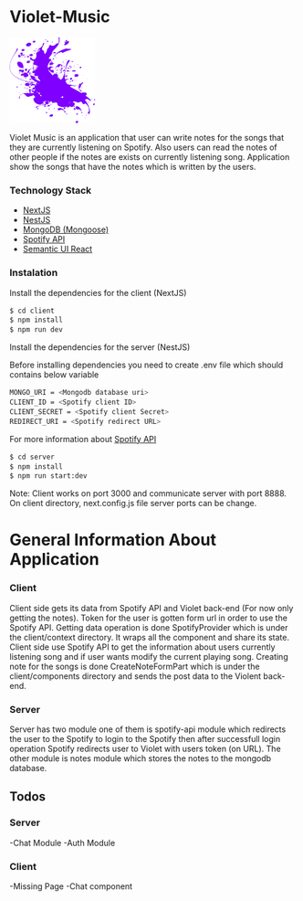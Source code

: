 # Violet-Music 
<img src="client/public/images/logo2.png" alt="violet-logo" title="Violet App Logo" width="150" height="150" />

Violet Music is an application that user can write notes for the songs that they are currently listening on Spotify. Also users can read the notes of other people if the notes are exists on currently listening song. Application show the songs that have the notes which is written by the users.

### Technology Stack
- [NextJS](https://nextjs.org/)  
- [NestJS](https://nestjs.com/) 
- [MongoDB (Mongoose)](https://mongoosejs.com/docs/guide.html)
- [Spotify API](https://developer.spotify.com/documentation/general/guides/)
- [Semantic UI React](https://react.semantic-ui.com/)

### Instalation

Install the dependencies for the client (NextJS)

```sh
$ cd client
$ npm install
$ npm run dev
```
Install the dependencies for the server (NestJS)

Before installing dependencies you need to create .env file which should contains below variable

```sh
MONGO_URI = <Mongodb database uri>
CLIENT_ID = <Spotify client ID>
CLIENT_SECRET = <Spotify client Secret>
REDIRECT_URI = <Spotify redirect URL>
```
For more information about [Spotify API](https://developer.spotify.com/documentation/general/guides/app-settings/) 

```sh
$ cd server
$ npm install
$ npm run start:dev
```

Note: Client works on port 3000 and communicate server with port 8888. On client directory, next.config.js file server ports can be change.

# General Information About Application

### Client

Client side gets its data from Spotify API and Violet back-end (For now only getting the notes). Token for the user is gotten form url in order to use the Spotify API. Getting data operation is done SpotifyProvider which is under the client/context directory. It wraps all the component and share its state. Client side use Spotify API to get the information about users currently listening song and if user wants modify the current playing song. Creating note for the songs is done CreateNoteFormPart which is under the client/components directory and sends the post data to the Violent back-end.

### Server

Server has two module one of them is spotify-api module which redirects the user to the Spotify to login to the Spotify then after successfull login operation Spotify redirects user to Violet with users token (on URL). The other module is notes module which stores the notes to the mongodb database.

## Todos

### Server
-Chat Module
-Auth Module

### Client
-Missing Page
-Chat component






